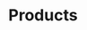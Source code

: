 ---
title: Products
type: products
image: /img/pallets.png
heading: Check out our latest offerings
description: >-
  We have all your needs.
intro:
  blurbs:
    - image: /img/day-lumber-pallets.jpg
      heading: Pallets & Skids
      list: [
        {item:  Any/All Sizes},
        {item:  Customized Pallets & Skids},
        {item:  Industry Standard Pallets & Skids},
        {item:  Block Pallets},
        {item:  Stringer Pallets},
        {item:  Tops and Covers},
        {item:  Hardwood, Plywood or OSB},
        {item:  Band Notch & Four Way Notch},
        {item:  Stenciling},
        {item:  Color Coding},
        {item:  Chamfer},
        {item:  Screw Nails or Ring Nails},
        {item:  Certified for Military Specifications},
        {item:  Certified for IPPC for International Exports}
      ]

    - image: /img/day-lumber-crates.jpg
      heading: Plywood Crates & Boxes
      list: [
        {item:  High quality agency stamped plywood and OSB},
        {item:  Foam Inserts},
        {item:  Metal Inserts},
        {item: Shook boxes and cleated boxes},
        {item:  Painting},
        {item:  Shipping Crates},
        {item:  International Export Certification},
        {item:  Certified for Military Specifications},
      ]
    - image: /img/day-lumber-bins.jpg
      heading: Collapsible Bins
      list: [
        {item: Bins built to spec for the Cranberry Industry},
        {item: Made with high quality dense hardwood},
        {item: Nylon webbing},
        {item: Agricultural bins},
        {item: Customized designs}
      ]
    - image: /img/day-lumber-cushioned.jpg
      heading: Cushioned Pallets for Specialty Special Shipping needs
      list: [
        {item: "We can design or use your design to create any wooden, foam cushioned pallet or box"},
        {item: "We are able to heat treat any size pallet, skid or wooden box for overseas shipment"}
      ]
pricing:
  heading: Request for Quote
  description: >-
    Interested in finding out more? Click below to request a quote.
---